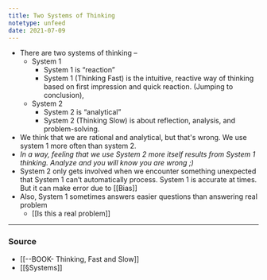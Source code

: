 ```yaml
---
title: Two Systems of Thinking
notetype: unfeed
date: 2021-07-09
---
```


- There are two systems of thinking – 
	- System 1  
		-  System 1 is “reaction”
		-  System 1 (Thinking Fast) is the intuitive, reactive way of thinking based on first impression and quick reaction. (Jumping to conclusion),  
	- System 2
		-  System 2 is “analytical”
		- System 2 (Thinking Slow) is about reflection, analysis, and problem-solving. 
- We think that we are rational and analytical, but that's wrong. We use system 1 more often than system 2. 
- *In a way, feeling that we use System 2 more itself results from System 1 thinking. Analyze and you will know you are wrong ;)*
- System 2 only gets involved when we encounter something unexpected that System 1 can’t automatically process. System 1 is accurate at times. But it can make error due to [[Bias]] 
- Also, System 1 sometimes answers easier questions than answering real problem 
	- [[Is this a real problem]]

--- 

### Source
- [[--BOOK- Thinking, Fast and Slow]]
- [[§Systems]]